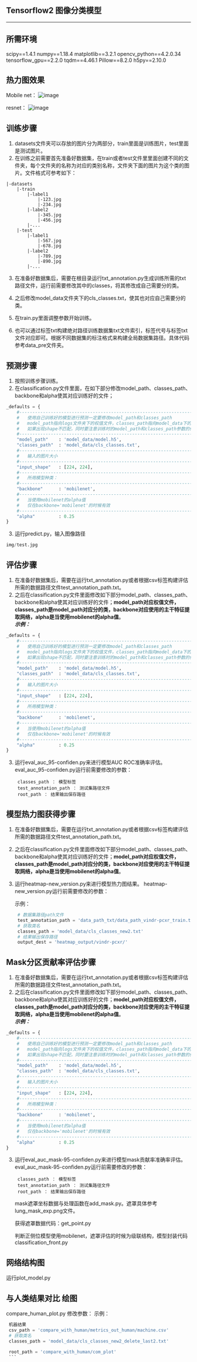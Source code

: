 ## Tensorflow2 图像分类模型
---


## 所需环境

scipy==1.4.1
numpy==1.18.4
matplotlib==3.2.1
opencv_python==4.2.0.34
tensorflow_gpu==2.2.0
tqdm==4.46.1
Pillow==8.2.0
h5py==2.10.0

## 热力图效果
Mobile net：
![image](https://github.com/homxxx/Class-image_tf2/blob/master/doc/mobilenet-75-conv_pw_12_relu.png)

resnet：
![image](https://github.com/homxxx/Class-image_tf2/blob/master/doc/resnet-172-add_16.png)


## 训练步骤
1. datasets文件夹可以存放的图片分为两部分，train里面是训练图片，test里面是测试图片。  
2. 在训练之前需要首先准备好数据集，在train或者test文件里里面创建不同的文件夹，每个文件夹的名称为对应的类别名称，文件夹下面的图片为这个类的图片。文件格式可参考如下：
```
|-datasets
    |-train
        |-label1
            |-123.jpg
            |-234.jpg
        |-label2
            |-345.jpg
            |-456.jpg
        |-...
    |-test
        |-label1
            |-567.jpg
            |-678.jpg
        |-label2
            |-789.jpg
            |-890.jpg
        |-...
```
3. 在准备好数据集后，需要在根目录运行txt_annotation.py生成训练所需的txt路径文件，运行前需要修改其中的classes，将其修改成自己需要分的类。   
4. 之后修改model_data文件夹下的cls_classes.txt，使其也对应自己需要分的类。  
5. 在train.py里面调整参数开始训练。
   
6. 也可以通过标签txt构建绝对路径训练数据集txt文件索引，标签代号与标签txt文件对应即可。根据不同数据集的标注格式来构建全局数据集路径。具体代码参考data_pre文件夹。

## 预测步骤
1. 按照训练步骤训练。  
2. 在classification.py文件里面，在如下部分修改model_path、classes_path、backbone和alpha使其对应训练好的文件；
```python
_defaults = {
    #--------------------------------------------------------------------------#
    #   使用自己训练好的模型进行预测一定要修改model_path和classes_path
    #   model_path指向logs文件夹下的权值文件，classes_path指向model_data下的txt
    #   如果出现shape不匹配，同时要注意训练时的model_path和classes_path参数的修改
    #--------------------------------------------------------------------------#
    "model_path"    : 'model_data/model.h5',
    "classes_path"  : 'model_data/cls_classes.txt',
    #--------------------------------------------------------------------#
    #   输入的图片大小
    #--------------------------------------------------------------------#
    "input_shape"   : [224, 224],
    #--------------------------------------------------------------------#
    #   所用模型种类：
    #--------------------------------------------------------------------#
    "backbone"      : 'mobilenet',
    #--------------------------------------------------------------------#
    #   当使用mobilenet的alpha值
    #   仅在backbone='mobilenet'的时候有效
    #--------------------------------------------------------------------#
    "alpha"         : 0.25
}
```
3. 运行predict.py，输入图像路径  
```python
img/test.jpg
```  


## 评估步骤

1. 在准备好数据集后，需要在运行txt_annotation.py或者根据csv标签构建评估所需的数据路径文件test_annotation_path.txt。  
2. 之后在classification.py文件里面修改如下部分model_path、classes_path、backbone和alpha使其对应训练好的文件；**model_path对应权值文件，classes_path是model_path对应分的类，backbone对应使用的主干特征提取网络，alpha是当使用mobilenet的alpha值**。  
**_示例：_**
```python
_defaults = {
    #--------------------------------------------------------------------------#
    #   使用自己训练好的模型进行预测一定要修改model_path和classes_path
    #   model_path指向logs文件夹下的权值文件，classes_path指向model_data下的txt
    #   如果出现shape不匹配，同时要注意训练时的model_path和classes_path参数的修改
    #--------------------------------------------------------------------------#
    "model_path"    : 'model_data/model.h5',
    "classes_path"  : 'model_data/cls_classes.txt',
    #--------------------------------------------------------------------#
    #   输入的图片大小
    #--------------------------------------------------------------------#
    "input_shape"   : [224, 224],
    #--------------------------------------------------------------------#
    #   所用模型种类：
    #--------------------------------------------------------------------#
    "backbone"      : 'mobilenet',
    #--------------------------------------------------------------------#
    #   当使用mobilenet的alpha值
    #   仅在backbone='mobilenet'的时候有效
    #--------------------------------------------------------------------#
    "alpha"         : 0.25
}
```
3. 运行eval_auc_95-confiden.py来进行模型AUC ROC准确率评估。
   eval_auc_95-confiden.py运行前需要修改的参数：
   ```
    classes_path ： 模型标签 
    test_annotation_path ： 测试集路径文件
    root_path ： 结果输出保存路径
    ```

## 模型热力图获得步骤
1. 在准备好数据集后，需要在运行txt_annotation.py或者根据csv标签构建评估所需的数据路径文件test_annotation_path.txt。
2. 之后在classification.py文件里面修改如下部分model_path、classes_path、backbone和alpha使其对应训练好的文件；**model_path对应权值文件，classes_path是model_path对应分的类，backbone对应使用的主干特征提取网络，alpha是当使用mobilenet的alpha值**。
3. 运行heatmap-new_version.py来进行模型热力图结果。
   heatmap-new_version.py运行前需要修改的参数：

   示例：
   ```python
    # 数据集路径path文件
    test_annotation_path = 'data_path_txt/data_path_vindr-pcxr_train.txt'
    # 获取类名
    classes_path = 'model_data/cls_classes_new2.txt'
    # 结果输出保存路径
    output_dest = 'heatmap_output/vindr-pcxr/'
    ```


## Mask分区贡献率评估步骤

1. 在准备好数据集后，需要在运行txt_annotation.py或者根据csv标签构建评估所需的数据路径文件test_annotation_path.txt。
2. 之后在classification.py文件里面修改如下部分model_path、classes_path、backbone和alpha使其对应训练好的文件；**model_path对应权值文件，classes_path是model_path对应分的类，backbone对应使用的主干特征提取网络，alpha是当使用mobilenet的alpha值**。  
   **_示例：_**
```python
_defaults = {
    #--------------------------------------------------------------------------#
    #   使用自己训练好的模型进行预测一定要修改model_path和classes_path
    #   model_path指向logs文件夹下的权值文件，classes_path指向model_data下的txt
    #   如果出现shape不匹配，同时要注意训练时的model_path和classes_path参数的修改
    #--------------------------------------------------------------------------#
    "model_path"    : 'model_data/model.h5',
    "classes_path"  : 'model_data/cls_classes.txt',
    #--------------------------------------------------------------------#
    #   输入的图片大小
    #--------------------------------------------------------------------#
    "input_shape"   : [224, 224],
    #--------------------------------------------------------------------#
    #   所用模型种类：
    #--------------------------------------------------------------------#
    "backbone"      : 'mobilenet',
    #--------------------------------------------------------------------#
    #   当使用mobilenet的alpha值
    #   仅在backbone='mobilenet'的时候有效
    #--------------------------------------------------------------------#
    "alpha"         : 0.25
}
```
3. 运行eval_auc_mask-95-confiden.py来进行模型mask贡献率准确率评估。
   eval_auc_mask-95-confiden.py运行前需要修改的参数：
   ```
    classes_path ： 模型标签 
    test_annotation_path ： 测试集路径文件
    root_path ： 结果输出保存路径
    ```
   mask遮罩坐标数据与处理函数在add_mask.py。遮罩具体参考lung_mask_exp.png文件。
   
   获得遮罩数据代码：get_point.py
   
    判断正侧位模型使用mobilenet，遮罩评估的时候为级联结构，模型封装代码classification_front.py


## 网络结构图
运行plot_model.py

## 与人类结果对比 绘图
compare_human_plot.py
修改参数：
示例：
   ```python
    机器结果
    csv_path = 'compare_with_human/metrics_out_human/machine.csv'
    # 获取类名
    classes_path = 'model_data/cls_classes_new2_delete_last2.txt'
    
    root_path = 'compare_with_human/com_plot'
    ```

